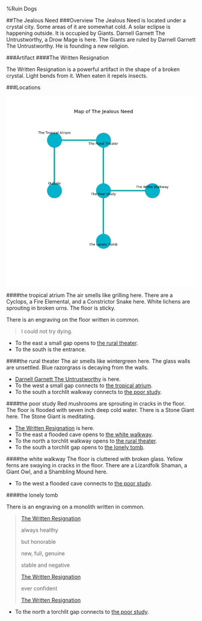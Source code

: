 %Ruin Dogs

##The Jealous Need
###Overview
The Jealous Need is located under a crystal city. Some areas of it are somewhat cold. A solar eclipse is happening outside. It is occupied by Giants. <a name="Darnell-Garnett-The-Untrustworthy"></a>Darnell Garnett The Untrustworthy, a Drow Mage is here. The Giants are ruled by Darnell Garnett The Untrustworthy. He  is founding a new religion. 



###Artifact
####<a name="The-Written-Resignation"></a>The Written Resignation


The Written Resignation is a powerful artifact in the shape of a broken crystal. Light bends from it. When eaten it repels insects. 





###Locations


![](../v2/images/The-Jealous-Need.png)

####<a name="the-tropical-atrium"></a>the tropical atrium
The air smells like grilling here. There are a Cyclops, a Fire Elemental, and a Constrictor Snake here. White lichens are sprouting in broken urns. The floor is sticky. 

There is an engraving on the floor written in common. 

> I could not try dying.
>


* To the east a small gap opens to [the rural theater](#the-rural-theater).
* To the south is the entrance.


####<a name="the-rural-theater"></a>the rural theater
The air smells like wintergreen here. The glass walls are unsettled. Blue razorgrass is decaying from the walls. 



* [Darnell Garnett The Untrustworthy](#Darnell-Garnett-The-Untrustworthy) is here.
* To the west a small gap connects to [the tropical atrium](#the-tropical-atrium).
* To the south a torchlit walkway connects to [the poor study](#the-poor-study).


####<a name="the-poor-study"></a>the poor study
Red mushrooms are sprouting in cracks in the floor. The floor is flooded with seven inch deep cold water. There is a Stone Giant here. The Stone Giant is meditating. 



* [The Written Resignation](#The-Written-Resignation) is here.
* To the east a flooded cave opens to [the white walkway](#the-white-walkway).
* To the north a torchlit walkway opens to [the rural theater](#the-rural-theater).
* To the south a torchlit gap opens to [the lonely tomb](#the-lonely-tomb).


####<a name="the-white-walkway"></a>the white walkway
The floor is cluttered with broken glass. Yellow ferns are swaying in cracks in the floor. There are a Lizardfolk Shaman, a Giant Owl, and a Shambling Mound here. 



* To the west a flooded cave connects to [the poor study](#the-poor-study).


####<a name="the-lonely-tomb"></a>the lonely tomb


There is an engraving on a monolith written in common. 

> [The Written Resignation](#The-Written-Resignation)
>
> always healthy
>
> but honorable
>
> new, full, genuine
>
> stable and negative
>
> [The Written Resignation](#The-Written-Resignation)
>
> ever confident
>
> [The Written Resignation](#The-Written-Resignation)
>


* To the north a torchlit gap connects to [the poor study](#the-poor-study).


